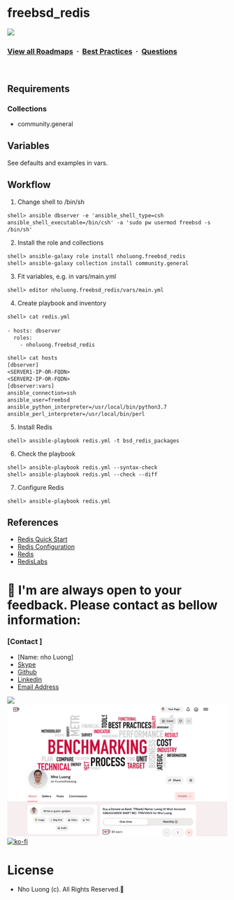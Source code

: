 # freebsd_redis

![](https://i.imgur.com/waxVImv.png)
### [View all Roadmaps](https://github.com/nholuongut/all-roadmaps) &nbsp;&middot;&nbsp; [Best Practices](https://github.com/nholuongut/all-roadmaps/blob/main/public/best-practices/) &nbsp;&middot;&nbsp; [Questions](https://www.linkedin.com/in/nholuong/)
<br/>


## Requirements

### Collections

- community.general


## Variables

See defaults and examples in vars.


## Workflow

1) Change shell to /bin/sh

```
shell> ansible dbserver -e 'ansible_shell_type=csh ansible_shell_executable=/bin/csh' -a 'sudo pw usermod freebsd -s /bin/sh'
```

2) Install the role and collections

```
shell> ansible-galaxy role install nholuong.freebsd_redis
shell> ansible-galaxy collection install community.general
```

3) Fit variables, e.g. in vars/main.yml

```
shell> editor nholuong.freebsd_redis/vars/main.yml
```

4) Create playbook and inventory

```
shell> cat redis.yml

- hosts: dbserver
  roles:
    - nholuong.freebsd_redis
```

```
shell> cat hosts
[dbserver]
<SERVER1-IP-OR-FQDN>
<SERVER2-IP-OR-FQDN>
[dbserver:vars]
ansible_connection=ssh
ansible_user=freebsd
ansible_python_interpreter=/usr/local/bin/python3.7
ansible_perl_interpreter=/usr/local/bin/perl
```

5) Install Redis

```
shell> ansible-playbook redis.yml -t bsd_redis_packages
```
		
6) Check the playbook

```
shell> ansible-playbook redis.yml --syntax-check
shell> ansible-playbook redis.yml --check --diff
```

7) Configure Redis

```
shell> ansible-playbook redis.yml
```


## References

- [Redis Quick Start](https://redis.io/topics/quickstart/)
- [Redis Configuration](https://redis.io/topics/config/)
- [Redis](https://redis.io/)
- [RedisLabs](https://redislabs.com/)


# 🚀 I'm are always open to your feedback.  Please contact as bellow information:
### [Contact ]
* [Name: nho Luong]
* [Skype](luongutnho_skype)
* [Github](https://github.com/nholuongut/)
* [Linkedin](https://www.linkedin.com/in/nholuong/)
* [Email Address](luongutnho@hotmail.com)

![](https://i.imgur.com/waxVImv.png)
![](Donate.png)
[![ko-fi](https://ko-fi.com/img/githubbutton_sm.svg)](https://ko-fi.com/nholuong)

# License
* Nho Luong (c). All Rights Reserved.🌟